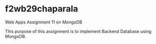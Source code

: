 # f2wb29chaparala
Web Apps Assignment 11 on MongoDB

This purpose of this assignment is to implement Backend Database using MongoDB.<br>
